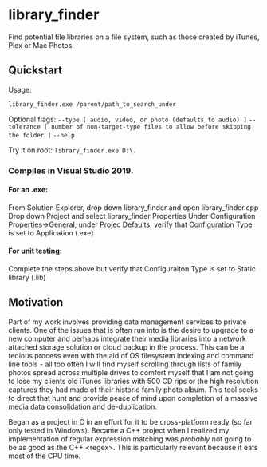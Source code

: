 # library_finder
Find potential file libraries on a file system, such as those created by iTunes, Plex or Mac Photos.

## Quickstart

Usage:
```
library_finder.exe /parent/path_to_search_under
```
Optional flags: 
`--type [ audio, video, or photo (defaults to audio) ]`
`--tolerance [ number of non-target-type files to allow before skipping the folder ]`
`--help`

Try it on root: ```library_finder.exe D:\.```

### Compiles in Visual Studio 2019.  

#### For an .exe:
  From Solution Explorer, drop down library_finder and open library_finder.cpp
  Drop down Project and select library_finder Properties
  Under Configuration Properties->General, under Projec Defaults, verify that
    Configuration Type is set to Application (.exe)
    
#### For unit testing:
  Complete the steps above but verify that Configuraiton Type is set to
    Static library (.lib)

## Motivation

Part of my work involves providing data management services to private clients.  One of the issues
that is often run into is the desire to upgrade to a new computer and perhaps integrate their media
libraries into a network attached storage solution or cloud backup in the process.  This can be a
tedious process even with the aid of OS filesystem indexing and command line tools - all too often
I will find myself scrolling through lists of family photos spread across multiple drives to comfort
myself that I am not going to lose my clients old iTunes libraries with 500 CD rips or the
high resolution captures they had made of their historic family photo album.  This tool seeks to
direct that hunt and provide peace of mind upon completion of a massive media data consolidation and
de-duplication.

Began as a project in C in an effort for it to be cross-platform ready (so far only tested in Windows).
Became a C++ project when I realized my implementation of regular expression matching was *probably*
not going to be as good as the C++ &lt;regex&gt;.  This is particularly relevant because it eats most of the
CPU time.


